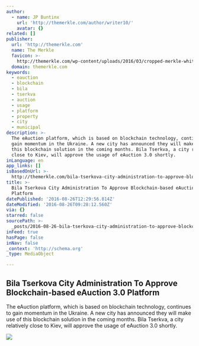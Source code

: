```yaml
---
author:
  - name: JP Buntinx
    url: 'http://themerkle.com/author/writer10/'
    avatar: {}
related: []
publisher:
  url: 'http://themerkle.com'
  name: The Merkle
  favicon: >-
    http://themerkle.com/wp-content/uploads/2016/03/cropped-merkle-white-1-192x192.png
  domain: themerkle.com
keywords:
  - eauction
  - blockchain
  - bila
  - tserkva
  - auction
  - usage
  - platform
  - property
  - city
  - municipal
description: >-
  The eAuction platform, which is based on blockchain technology, continues to
  gain momentum in the Ukraine. A new city has announced they will make use of
  this blockchain solution in the coming months. Bila Tserkva, a city relatively
  close to Kiev, will approve the usage of eAuction 3.0 shortly.
inLanguage: en
app_links: []
isBasedOnUrl: >-
  http://themerkle.com/bila-tserkova-city-administration-to-approve-blockchain-based-eauction-3-0-platform/
title: >-
  Bila Tserkova City Administration To Approve Blockchain-based eAuction 3.0
  Platform
datePublished: '2016-08-26T12:29:56.814Z'
dateModified: '2016-08-26T09:28:12.560Z'
via: {}
starred: false
sourcePath: >-
  _posts/2016-08-26-bila-tserkova-city-administration-to-approve-blockchain-base.md
inFeed: true
hasPage: false
inNav: false
_context: 'http://schema.org'
_type: MediaObject

---
```

<article style=""><h1>Bila Tserkova City Administration To Approve Blockchain-based eAuction 3.0 Platform</h1><p>The eAuction platform, which is based on blockchain technology, continues to gain momentum in the Ukraine. A new city has announced they will make use of this blockchain solution in the coming months. Bila Tserkva, a city relatively close to Kiev, will approve the usage of eAuction 3.0 shortly.</p><img src="http://themerkle.com/wp-content/uploads/2016/08/shutterstock_253531717.jpg" /></article>